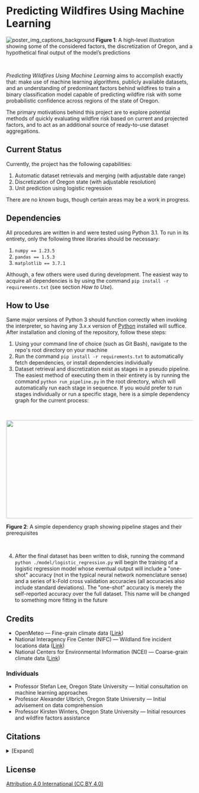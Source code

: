 # Predicting Wildfires Using Machine Learning

![poster_img_captions_background](https://github.com/seanthayer/Predicting-Wildfires-Using-Machine-Learning/assets/72107207/fdb232e9-c7fd-4f6e-b141-e1a009090c8c)
**Figure 1**: A high-level illustration showing some of the considered factors, the discretization of Oregon, and a hypothetical final output of the model’s predictions

&nbsp;

*Predicting Wildfires Using Machine Learning* aims to accomplish exactly that: make use of machine learning algorithms, publicly available datasets, and an understanding of predominant factors behind wildfires to train a binary classification model capable of predicting wildfire risk with some probabilistic confidence across regions of the state of Oregon.

The primary motivations behind this project are to explore potential methods of quickly evaluating wildfire risk based on current and projected factors, and to act as an additional source of ready-to-use dataset aggregations.

## Current Status

Currently, the project has the following capabilities:

1. Automatic dataset retrievals and merging (with adjustable date range)
2. Discretization of Oregon state (with adjustable resolution)
3. Unit prediction using logistic regression

There are no known bugs, though certain areas may be a work in progress.

## Dependencies

All procedures are written in and were tested using Python 3.1. To run in its entirety, only the following three libraries should be necessary:

1. `numpy == 1.23.5`
2. `pandas == 1.5.3`
3. `matplotlib == 3.7.1`

Although, a few others were used during development. The easiest way to acquire all dependencies is by using the command `pip install -r requirements.txt` (see section *How to Use*).

## How to Use

Same major versions of Python 3 should function correctly when invoking the interpreter, so having any 3.x.x version of [Python](https://www.python.org/downloads/) installed will suffice. After installation and cloning of the repository, follow these steps:

1. Using your command line of choice (such as Git Bash), navigate to the repo's root directory on your machine
2. Run the command `pip install -r requirements.txt` to automatically fetch dependencies, or install dependencies individually
3. Dataset retrieval and discretization exist as stages in a pseudo pipeline. The easiest method of executing them in their entirety is by running the command `python run_pipeline.py` in the root directory, which will automatically run each stage in sequence. If you would prefer to run stages individually or run a specific stage, here is a simple dependency graph for the current process:

&nbsp;

<img src="https://github.com/seanthayer/Predicting-Wildfires-Using-Machine-Learning/assets/72107207/8793a758-a2fc-4036-9abb-8676831eae15" width="840px" height="265px"/>

**Figure 2**: A simple dependency graph showing pipeline stages and their prerequisites

&nbsp;

4. After the final dataset has been written to disk, running the command `python ./model/logistic_regression.py` will begin the training of a logistic regression model whose eventual output will include a "one-shot" accuracy (not in the typical neural network nomenclature sense) and a series of k-Fold cross validation accuracies (all accuracies also include standard deviations). The "one-shot" accuracy is merely the self-reported accuracy over the full dataset. This name will be changed to something more fitting in the future

## Credits

- OpenMeteo — Fine-grain climate data ([Link](https://open-meteo.com))
- National Interagency Fire Center (NIFC) — Wildland fire incident locations data ([Link](https://nifc.maps.arcgis.com/home/item.html?id=b4402f7887ca4ea9a6189443f220ef28))
- National Centers for Environmental Information (NCEI) — Coarse-grain climate data ([Link](https://www.ncei.noaa.gov/pub/data/cirs/climdiv/))

### Individuals

- Professor Stefan Lee, Oregon State University — Initial consultation on machine learning approaches
- Professor Alexander Ulbrich, Oregon State University — Initial advisement on data comprehension
- Professor Kirsten Winters, Oregon State University — Initial resources and wildfire factors assistance

## Citations

<details><summary>[Expand]</summary>
&nbsp;

- Hersbach, H., Bell, B., Berrisford, P., Biavati, G., Horányi, A., Muñoz Sabater, J., Nicolas, J., Peubey, C., Radu, R., Rozum, I., Schepers, D., Simmons, A., Soci, C., Dee, D., Thépaut, J-N. (2018). ERA5 hourly data on single levels from 1940 to present [data file]. Copernicus Climate Change Service (C3S) Climate Data Store (CDS) [producer]. DOI: 10.24381/cds.adbb2d47. Open-Meteo [distributor]. https://open-meteo.com/
- National Centers for Environmental Information. (2018). nClimDiv Temperature-Precipitation [data files]. National Centers for Environmental Information [producer]. National Oceanic and Atmospheric Administration [distributor]. https://www.ncei.noaa.gov/pub/data/cirs/climdiv/
- US Department of Interior Office of Wildland Fire: IRWIN, USDA Forest Service, National Park Service, Fish and Wildlife Service, Bureau of Indian Affairs, and Bureau of Land Management, National Association of State Foresters, US Fire Administration, National Wildfire Coordinating Group. (2014). Wildland Fire Incident Locations [data file]. Wildland Fire Interagency Geospatial Services [producer]. National Interagency Fire Center [distributor]. https://nifc.maps.arcgis.com/home/item.html?id=b4402f7887ca4ea9a6189443f220ef28

</details>
  
## License

[Attribution 4.0 International (CC BY 4.0)](https://creativecommons.org/licenses/by/4.0/)
